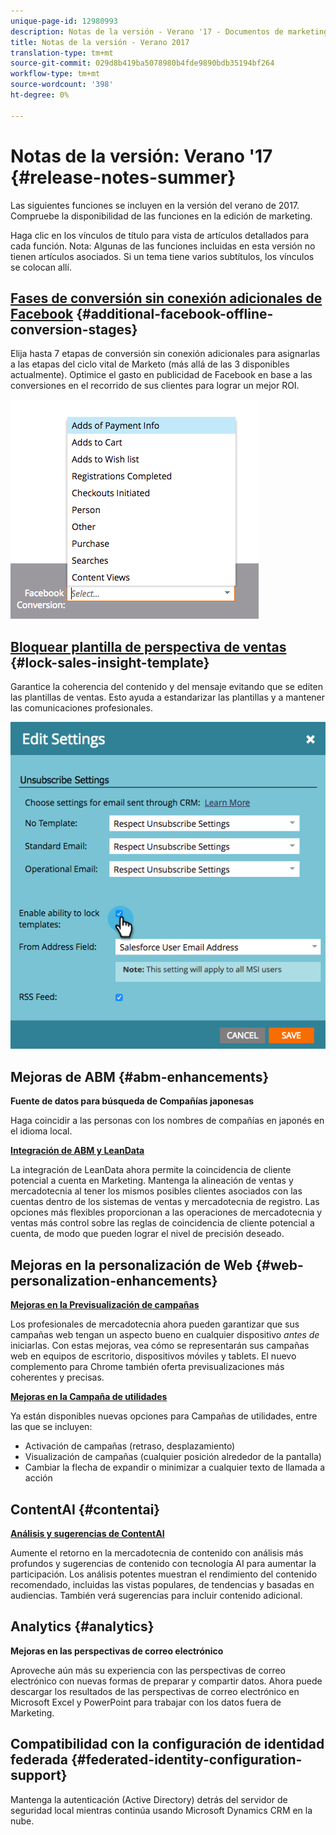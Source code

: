 ```yaml
---
unique-page-id: 12980993
description: Notas de la versión - Verano '17 - Documentos de marketing - Documentación del producto
title: Notas de la versión - Verano 2017
translation-type: tm+mt
source-git-commit: 029d8b419ba5078980b4fde9890bdb35194bf264
workflow-type: tm+mt
source-wordcount: '398'
ht-degree: 0%

---
```



# Notas de la versión: Verano &#39;17 {#release-notes-summer}

Las siguientes funciones se incluyen en la versión del verano de 2017. Compruebe la disponibilidad de las funciones en la edición de marketing.

Haga clic en los vínculos de título para vista de artículos detallados para cada función. Nota: Algunas de las funciones incluidas en esta versión no tienen artículos asociados. Si un tema tiene varios subtítulos, los vínculos se colocan allí.

## [Fases de conversión sin conexión adicionales de Facebook](/help/marketo/product-docs/demand-generation/facebook/set-up-facebook-offline-conversions.md) {#additional-facebook-offline-conversion-stages}

Elija hasta 7 etapas de conversión sin conexión adicionales para asignarlas a las etapas del ciclo vital de Marketo (más allá de las 3 disponibles actualmente). Optimice el gasto en publicidad de Facebook en base a las conversiones en el recorrido de sus clientes para lograr un mejor ROI.

![](assets/image2017-8-24-15-3a23-3a31.png)

## [Bloquear plantilla de perspectiva de ventas](/help/marketo/product-docs/marketo-sales-insight/msi-for-salesforce/features/actions-in-the-msi-panel/send-marketo-email/lock-sales-template.md) {#lock-sales-insight-template}

Garantice la coherencia del contenido y del mensaje evitando que se editen las plantillas de ventas. Esto ayuda a estandarizar las plantillas y a mantener las comunicaciones profesionales.

![](assets/image2017-10-9-10-3a1-3a56.png)

## Mejoras de ABM {#abm-enhancements}

**Fuente de datos para búsqueda de Compañías japonesas**

Haga coincidir a las personas con los nombres de compañías en japonés en el idioma local.

**[Integración de ABM y LeanData](https://docs.marketo.com/x/pKmt)**

La integración de LeanData ahora permite la coincidencia de cliente potencial a cuenta en Marketing. Mantenga la alineación de ventas y mercadotecnia al tener los mismos posibles clientes asociados con las cuentas dentro de los sistemas de ventas y mercadotecnia de registro. Las opciones más flexibles proporcionan a las operaciones de mercadotecnia y ventas más control sobre las reglas de coincidencia de cliente potencial a cuenta, de modo que pueden lograr el nivel de precisión deseado.

## Mejoras en la personalización de Web {#web-personalization-enhancements}

**[Mejoras en la Previsualización de campañas](/help/marketo/product-docs/web-personalization/working-with-web-campaigns/preview-and-test-a-web-campaign.md)**

Los profesionales de mercadotecnia ahora pueden garantizar que sus campañas web tengan un aspecto bueno en cualquier dispositivo *antes de* iniciarlas. Con estas mejoras, vea cómo se representarán sus campañas web en equipos de escritorio, dispositivos móviles y tablets. El nuevo complemento para Chrome también oferta previsualizaciones más coherentes y precisas.

**[Mejoras en la Campaña de utilidades](/help/marketo/product-docs/web-personalization/working-with-web-campaigns/create-a-new-widget-web-campaign.md)**

Ya están disponibles nuevas opciones para Campañas de utilidades, entre las que se incluyen:

* Activación de campañas (retraso, desplazamiento)
* Visualización de campañas (cualquier posición alrededor de la pantalla)
* Cambiar la flecha de expandir o minimizar a cualquier texto de llamada a acción

## ContentAI {#contentai}

**[Análisis y sugerencias de ContentAI](/help/marketo/product-docs/predictive-content/predictive-content-analytics-overview.md)**

Aumente el retorno en la mercadotecnia de contenido con análisis más profundos y sugerencias de contenido con tecnología AI para aumentar la participación. Los análisis potentes muestran el rendimiento del contenido recomendado, incluidas las vistas populares, de tendencias y basadas en audiencias. También verá sugerencias para incluir contenido adicional.

## Analytics {#analytics}

**Mejoras en las perspectivas de correo electrónico**

Aproveche aún más su experiencia con las perspectivas de correo electrónico con nuevas formas de preparar y compartir datos. Ahora puede descargar los resultados de las perspectivas de correo electrónico en Microsoft Excel y PowerPoint para trabajar con los datos fuera de Marketing.

## Compatibilidad con la configuración de identidad federada {#federated-identity-configuration-support}

Mantenga la autenticación (Active Directory) detrás del servidor de seguridad local mientras continúa usando Microsoft Dynamics CRM en la nube.
